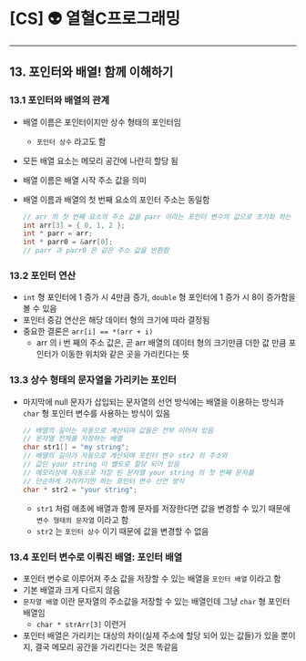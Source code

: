 # [CS] 👽 열혈C프로그래밍

---

## 13. 포인터와 배열! 함께 이해하기

### 13.1 포인터와 배열의 관계

- 배열 이름은 포인터이지만 상수 형태의 포인터임
    - `포인터 상수` 라고도 함
- 모든 배열 요소는 메모리 공간에 나란히 할당 됨
- 배열 이름은 배열 시작 주소 값을 의미
- 배열 이름과 배열의 첫 번째 요소의 포인터 주소는 동일함

    ```c
    // arr 의 첫 번째 요소의 주소 값을 parr 이라는 포인터 변수의 값으로 초기화 하는 구문
    int arr[3] = { 0, 1, 2 };
    int * parr = arr;
    int * parr0 = &arr[0];
    // parr 과 parr0 은 같은 주소 값을 반환함
    ```

### 13.2 포인터 연산

- `int` 형 포인터에 1 증가 시 4만큼 증가, `double` 형 포인터에 1 증가 시 8이 증가함을 볼 수 있음
- 포인터 증감 연산은 해당 데이터 형의 크기에 따라 결정됨
- 중요한 결론은 `arr[i] == *(arr + i)`
    - arr 의 i 번 째의 주소 값은, 곧 arr 배열의 데이터 형의 크기만큼 더한 값 만큼 포인터가 이동한 위치와 같은 곳을 가리킨다는 뜻

### 13.3 상수 형태의 문자열을 가리키는 포인터

- 마지막에 null 문자가 삽입되는 문자열의 선언 방식에는 배열을 이용하는 방식과 `char` 형 포인터 변수를 사용하는 방식이 있음

    ```c
    // 배열의 길이는 자동으로 계산되며 값들은 전부 이어져 있음
    // 문자열 전체를 저장하는 배열
    char str1[] = "my string";
    // 배열의 길이가 자동으로 계산되며 포인터 변수 str2 의 주소와 
    // 값인 your string 이 별도로 할당 되어 있음
    // 메모리상에 자동으로 저장 된 문자열 your string 의 첫 번째 문자를
    // 단순하게 가리키기만 하는 포인터 변수 선언 방식
    char * str2 = "your string";
    ```

    - `str1` 처럼 애초에 배열과 함께 문자를 저장한다면 값을 변경할 수 있기 때문에 `변수 형태의 문자열` 이라고 함
    - `str2` 는 `포인터 상수` 이기 때문에 값을 변경할 수 없음

### 13.4 포인터 변수로 이뤄진 배열: 포인터 배열

- 포인터 변수로 이루어져 주소 값을 저장할 수 있는 배열을 `포인터 배열` 이라고 함
- 기본 배열과 크게 다르지 않음
- `문자열 배열` 이란 문자열의 주소값을 저장할 수 있는 배열인데 그냥 `char` 형 포인터 배열임
    - `char * strArr[3]` 이런거
- 포인터 배열은 가리키는 대상의 차이(실제 주소에 할당 되어 있는 값들)가 있을 뿐이지, 결국 메모리 공간을 가리킨다는 것은 똑같음